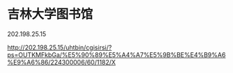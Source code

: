 # 吉林大学图书馆

202.198.25.15

http://202.198.25.15/uhtbin/cgisirsi/?ps=OUTKMFkbGa/%E5%90%89%E5%A4%A7%E5%9B%BE%E4%B9%A6%E9%A6%86/224300006/60/1182/X




































































































